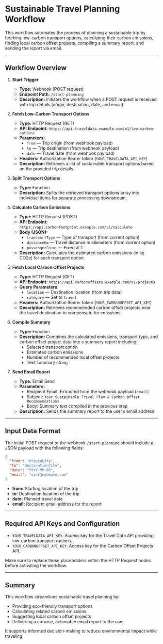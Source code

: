 # Sustainable Travel Planning Workflow

This workflow automates the process of planning a sustainable trip by fetching low-carbon transport options, calculating their carbon emissions, finding local carbon offset projects, compiling a summary report, and sending the report via email.

---

## Workflow Overview

1. **Start Trigger**
   - **Type:** Webhook (POST request)
   - **Endpoint Path:** `/start-planning`
   - **Description:** Initiates the workflow when a POST request is received with trip details (origin, destination, date, and email).

2. **Fetch Low-Carbon Transport Options**
   - **Type:** HTTP Request (GET)
   - **API Endpoint:** `https://api.traveldata.example.com/v1/low-carbon-options`
   - **Parameters:**
     - `from` — Trip origin (from webhook payload)
     - `to` — Trip destination (from webhook payload)
     - `date` — Travel date (from webhook payload)
   - **Headers:** Authorization Bearer token (`YOUR_TRAVELDATA_API_KEY`)
   - **Description:** Retrieves a list of sustainable transport options based on the provided trip details.

3. **Split Transport Options**
   - **Type:** Function
   - **Description:** Splits the retrieved transport options array into individual items for separate processing downstream.

4. **Calculate Carbon Emissions**
   - **Type:** HTTP Request (POST)
   - **API Endpoint:** `https://api.carbonfootprint.example.com/v1/calculate`
   - **Body (JSON):**
     - `transportType` — Type of transport (from current option)
     - `distanceKm` — Travel distance in kilometers (from current option)
     - `passengerCount` — Fixed at 1
   - **Description:** Calculates the estimated carbon emissions (in kg CO2e) for each transport option.

5. **Fetch Local Carbon Offset Projects**
   - **Type:** HTTP Request (GET)
   - **API Endpoint:** `https://api.carbonoffsets.example.com/v1/projects`
   - **Query Parameters:**
     - `location` — Destination location (from trip data)
     - `category` — Set to `travel`
   - **Headers:** Authorization Bearer token (`YOUR_CARBONOFFSET_API_KEY`)
   - **Description:** Retrieves recommended carbon offset projects near the travel destination to compensate for emissions.

6. **Compile Summary**
   - **Type:** Function
   - **Description:** Combines the calculated emissions, transport type, and carbon offset project data into a summary report including:
     - Selected transport option
     - Estimated carbon emissions
     - Number of recommended local offset projects
     - Text summary string

7. **Send Email Report**
   - **Type:** Email Send
   - **Parameters:**
     - Recipient Email: Extracted from the webhook payload (`email`)
     - Subject: `Your Sustainable Travel Plan & Carbon Offset Recommendations`
     - Body: Summary text compiled in the previous step
   - **Description:** Sends the summary report to the user’s email address.

---

## Input Data Format

The initial POST request to the webhook `/start-planning` should include a JSON payload with the following fields:

```json
{
  "from": "OriginCity",
  "to": "DestinationCity",
  "date": "YYYY-MM-DD",
  "email": "user@example.com"
}
```

- **from:** Starting location of the trip
- **to:** Destination location of the trip
- **date:** Planned travel date
- **email:** Recipient email address for the report

---

## Required API Keys and Configuration

- `YOUR_TRAVELDATA_API_KEY`: Access key for the Travel Data API providing low-carbon transport options.
- `YOUR_CARBONOFFSET_API_KEY`: Access key for the Carbon Offset Projects API.
  
Make sure to replace these placeholders within the HTTP Request nodes before activating the workflow.

---

## Summary

This workflow streamlines sustainable travel planning by:

- Providing eco-friendly transport options
- Calculating related carbon emissions
- Suggesting local carbon offset projects
- Delivering a concise, actionable email report to the user

It supports informed decision-making to reduce environmental impact while traveling.